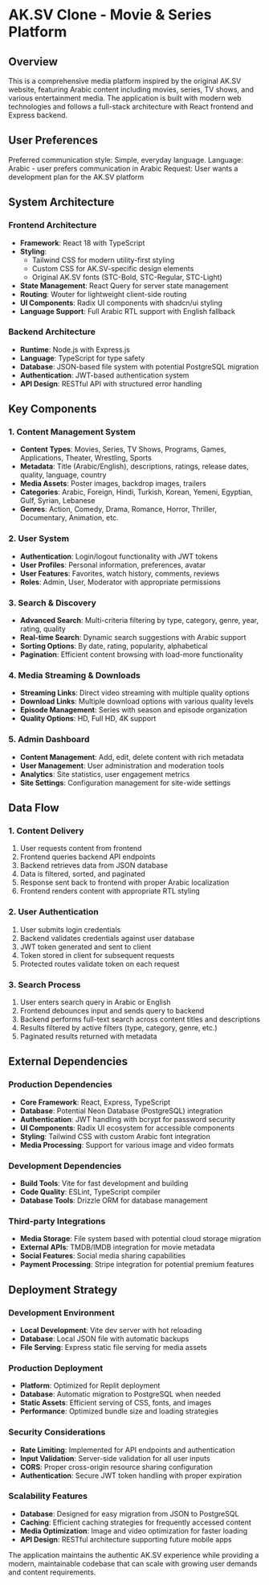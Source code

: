# AK.SV Clone - Movie & Series Platform

## Overview

This is a comprehensive media platform inspired by the original AK.SV website, featuring Arabic content including movies, series, TV shows, and various entertainment media. The application is built with modern web technologies and follows a full-stack architecture with React frontend and Express backend.

## User Preferences

Preferred communication style: Simple, everyday language.
Language: Arabic - user prefers communication in Arabic
Request: User wants a development plan for the AK.SV platform

## System Architecture

### Frontend Architecture
- **Framework**: React 18 with TypeScript
- **Styling**: 
  - Tailwind CSS for modern utility-first styling
  - Custom CSS for AK.SV-specific design elements
  - Original AK.SV fonts (STC-Bold, STC-Regular, STC-Light)
- **State Management**: React Query for server state management
- **Routing**: Wouter for lightweight client-side routing
- **UI Components**: Radix UI components with shadcn/ui styling
- **Language Support**: Full Arabic RTL support with English fallback

### Backend Architecture
- **Runtime**: Node.js with Express.js
- **Language**: TypeScript for type safety
- **Database**: JSON-based file system with potential PostgreSQL migration
- **Authentication**: JWT-based authentication system
- **API Design**: RESTful API with structured error handling

## Key Components

### 1. Content Management System
- **Content Types**: Movies, Series, TV Shows, Programs, Games, Applications, Theater, Wrestling, Sports
- **Metadata**: Title (Arabic/English), descriptions, ratings, release dates, quality, language, country
- **Media Assets**: Poster images, backdrop images, trailers
- **Categories**: Arabic, Foreign, Hindi, Turkish, Korean, Yemeni, Egyptian, Gulf, Syrian, Lebanese
- **Genres**: Action, Comedy, Drama, Romance, Horror, Thriller, Documentary, Animation, etc.

### 2. User System
- **Authentication**: Login/logout functionality with JWT tokens
- **User Profiles**: Personal information, preferences, avatar
- **User Features**: Favorites, watch history, comments, reviews
- **Roles**: Admin, User, Moderator with appropriate permissions

### 3. Search & Discovery
- **Advanced Search**: Multi-criteria filtering by type, category, genre, year, rating, quality
- **Real-time Search**: Dynamic search suggestions with Arabic support
- **Sorting Options**: By date, rating, popularity, alphabetical
- **Pagination**: Efficient content browsing with load-more functionality

### 4. Media Streaming & Downloads
- **Streaming Links**: Direct video streaming with multiple quality options
- **Download Links**: Multiple download options with various quality levels
- **Episode Management**: Series with season and episode organization
- **Quality Options**: HD, Full HD, 4K support

### 5. Admin Dashboard
- **Content Management**: Add, edit, delete content with rich metadata
- **User Management**: User administration and moderation tools
- **Analytics**: Site statistics, user engagement metrics
- **Site Settings**: Configuration management for site-wide settings

## Data Flow

### 1. Content Delivery
1. User requests content from frontend
2. Frontend queries backend API endpoints
3. Backend retrieves data from JSON database
4. Data is filtered, sorted, and paginated
5. Response sent back to frontend with proper Arabic localization
6. Frontend renders content with appropriate RTL styling

### 2. User Authentication
1. User submits login credentials
2. Backend validates credentials against user database
3. JWT token generated and sent to client
4. Token stored in client for subsequent requests
5. Protected routes validate token on each request

### 3. Search Process
1. User enters search query in Arabic or English
2. Frontend debounces input and sends query to backend
3. Backend performs full-text search across content titles and descriptions
4. Results filtered by active filters (type, category, genre, etc.)
5. Paginated results returned with metadata

## External Dependencies

### Production Dependencies
- **Core Framework**: React, Express, TypeScript
- **Database**: Potential Neon Database (PostgreSQL) integration
- **Authentication**: JWT handling with bcrypt for password security
- **UI Components**: Radix UI ecosystem for accessible components
- **Styling**: Tailwind CSS with custom Arabic font integration
- **Media Processing**: Support for various image and video formats

### Development Dependencies
- **Build Tools**: Vite for fast development and building
- **Code Quality**: ESLint, TypeScript compiler
- **Database Tools**: Drizzle ORM for database management

### Third-party Integrations
- **Media Storage**: File system based with potential cloud storage migration
- **External APIs**: TMDB/IMDB integration for movie metadata
- **Social Features**: Social media sharing capabilities
- **Payment Processing**: Stripe integration for potential premium features

## Deployment Strategy

### Development Environment
- **Local Development**: Vite dev server with hot reloading
- **Database**: Local JSON file with automatic backups
- **File Serving**: Express static file serving for media assets

### Production Deployment
- **Platform**: Optimized for Replit deployment
- **Database**: Automatic migration to PostgreSQL when needed
- **Static Assets**: Efficient serving of CSS, fonts, and images
- **Performance**: Optimized bundle size and loading strategies

### Security Considerations
- **Rate Limiting**: Implemented for API endpoints and authentication
- **Input Validation**: Server-side validation for all user inputs
- **CORS**: Proper cross-origin resource sharing configuration
- **Authentication**: Secure JWT token handling with proper expiration

### Scalability Features
- **Database**: Designed for easy migration from JSON to PostgreSQL
- **Caching**: Efficient caching strategies for frequently accessed content
- **Media Optimization**: Image and video optimization for faster loading
- **API Design**: RESTful architecture supporting future mobile apps

The application maintains the authentic AK.SV experience while providing a modern, maintainable codebase that can scale with growing user demands and content requirements.